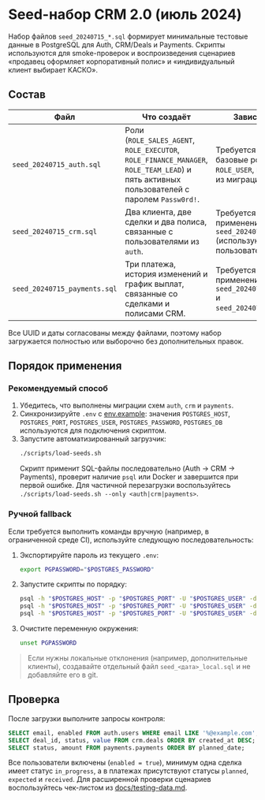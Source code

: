 # Seed-набор CRM 2.0 (июль 2024)

Набор файлов `seed_20240715_*.sql` формирует минимальные тестовые данные в PostgreSQL для Auth, CRM/Deals и Payments. Скрипты используются для smoke-проверок и воспроизведения сценариев «продавец оформляет корпоративный полис» и «индивидуальный клиент выбирает КАСКО».

## Состав

| Файл | Что создаёт | Зависимости |
| --- | --- | --- |
| `seed_20240715_auth.sql` | Роли (`ROLE_SALES_AGENT`, `ROLE_EXECUTOR`, `ROLE_FINANCE_MANAGER`, `ROLE_TEAM_LEAD`) и пять активных пользователей с паролем `Passw0rd!`. | Требуется схема `auth`, базовые роли `ROLE_USER`, `ROLE_ADMIN` из миграций. |
| `seed_20240715_crm.sql` | Два клиента, две сделки и два полиса, связанные с пользователями из `auth`. | Требуется успешное применение `seed_20240715_auth.sql` (используются UUID пользователей). |
| `seed_20240715_payments.sql` | Три платежа, история изменений и график выплат, связанные со сделками и полисами CRM. | Требуется применение `seed_20240715_auth.sql` и `seed_20240715_crm.sql`. |

Все UUID и даты согласованы между файлами, поэтому набор загружается полностью или выборочно без дополнительных правок.

## Порядок применения

### Рекомендуемый способ

1. Убедитесь, что выполнены миграции схем `auth`, `crm` и `payments`.
2. Синхронизируйте `.env` с [env.example](../../../env.example): значения `POSTGRES_HOST`, `POSTGRES_PORT`, `POSTGRES_USER`, `POSTGRES_PASSWORD`, `POSTGRES_DB` используются для подключения скриптом.
3. Запустите автоматизированный загрузчик:
   ```bash
   ./scripts/load-seeds.sh
   ```
   Скрипт применит SQL-файлы последовательно (Auth → CRM → Payments), проверит наличие `psql` или Docker и завершится при первой ошибке. Для частичной перезагрузки воспользуйтесь `./scripts/load-seeds.sh --only <auth|crm|payments>`.

### Ручной fallback

Если требуется выполнить команды вручную (например, в ограниченной среде CI), используйте следующую последовательность:

1. Экспортируйте пароль из текущего `.env`:
   ```bash
   export PGPASSWORD="$POSTGRES_PASSWORD"
   ```
2. Запустите скрипты по порядку:
   ```bash
   psql -h "$POSTGRES_HOST" -p "$POSTGRES_PORT" -U "$POSTGRES_USER" -d "$POSTGRES_DB" -v ON_ERROR_STOP=1 -f backups/postgres/seeds/seed_20240715_auth.sql
   psql -h "$POSTGRES_HOST" -p "$POSTGRES_PORT" -U "$POSTGRES_USER" -d "$POSTGRES_DB" -v ON_ERROR_STOP=1 -f backups/postgres/seeds/seed_20240715_crm.sql
   psql -h "$POSTGRES_HOST" -p "$POSTGRES_PORT" -U "$POSTGRES_USER" -d "$POSTGRES_DB" -v ON_ERROR_STOP=1 -f backups/postgres/seeds/seed_20240715_payments.sql
   ```
3. Очистите переменную окружения:
   ```bash
   unset PGPASSWORD
   ```

> Если нужны локальные отклонения (например, дополнительные клиенты), создавайте отдельный файл `seed_<дата>_local.sql` и не добавляйте его в git.

## Проверка

После загрузки выполните запросы контроля:

```sql
SELECT email, enabled FROM auth.users WHERE email LIKE '%@example.com';
SELECT deal_id, status, value FROM crm.deals ORDER BY created_at DESC;
SELECT status, amount FROM payments.payments ORDER BY planned_date;
```

Все пользователи включены (`enabled = true`), минимум одна сделка имеет статус `in_progress`, а в платежах присутствуют статусы `planned`, `expected` и `received`. Для расширенной проверки сценариев воспользуйтесь чек-листом из [docs/testing-data.md](../../../docs/testing-data.md).

